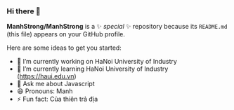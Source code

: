 ### Hi there 👋

**ManhStrong/ManhStrong** is a ✨ _special_ ✨ repository because its `README.md` (this file) appears on your GitHub profile.

Here are some ideas to get you started:

- 🔭 I’m currently working on HaNoi University of Industry
- 🌱 I’m currently learning HaNoi University of Industry (https://haui.edu.vn)
- 💬 Ask me about Javascript
- 😄 Pronouns: Manh
- ⚡ Fun fact: Của thiên trả địa
